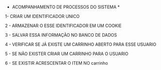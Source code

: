 * ACOMPANHAMENTO DE PROCESSOS DO SISTEMA *


1- CRIAR UM IDENTIFICADOR UNICO

2 - ARMAZENAR O ESSE IDENTIFICADOR EM UM COOKIE

3 - SALVAR ESSA INFORMAÇÃO NO BANCO DE DADOS 

4 - VERIFICAR SE JÁ EXISTE UM CARRINHO ABERTO PARA ESSE USUARIO

5 - SE NÃO EXISTER CRIAR UM CARRINHO PARA O USUARIO 

6 - SE EXISTIR ACRESCENTAR O ITEM NO carrinho